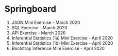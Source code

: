 # Springboard

1. JSON Mini Exercise - March 2020
2. SQL Exercise - March 2020
3. API Exercise - March 2020 
4. Inferential Statistics (1a) Mini Exercise - April 2020
5. Inferential Statistics (1b) Mini Exercise - April 2020
6. Bootstrap Inference Mini Exercise - April 2020
